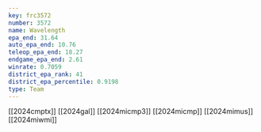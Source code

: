 ```yaml
---
key: frc3572
number: 3572
name: Wavelength
epa_end: 31.64
auto_epa_end: 10.76
teleop_epa_end: 18.27
endgame_epa_end: 2.61
winrate: 0.7059
district_epa_rank: 41
district_epa_percentile: 0.9198
type: Team
---
```

[[2024cmptx]]
[[2024gal]]
[[2024micmp3]]
[[2024micmp]]
[[2024mimus]]
[[2024miwmi]]
